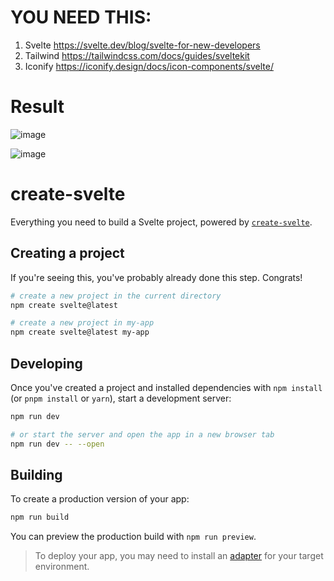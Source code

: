 # YOU NEED THIS:

1. Svelte
   https://svelte.dev/blog/svelte-for-new-developers
3. Tailwind
   https://tailwindcss.com/docs/guides/sveltekit
4. Iconify
   https://iconify.design/docs/icon-components/svelte/

# Result

  ![image](https://github.com/gitelam/to-do-list-on-svelte-and-tailwind/assets/117864220/d30105d4-8fac-4594-9084-44f721d3c351)

  ![image](https://github.com/gitelam/to-do-list-on-svelte-and-tailwind/assets/117864220/b97863c2-fdfa-4169-b77f-18d7b7fd8008)




# create-svelte

Everything you need to build a Svelte project, powered by [`create-svelte`](https://github.com/sveltejs/kit/tree/main/packages/create-svelte).

## Creating a project

If you're seeing this, you've probably already done this step. Congrats!

```bash
# create a new project in the current directory
npm create svelte@latest

# create a new project in my-app
npm create svelte@latest my-app
```

## Developing

Once you've created a project and installed dependencies with `npm install` (or `pnpm install` or `yarn`), start a development server:

```bash
npm run dev

# or start the server and open the app in a new browser tab
npm run dev -- --open
```

## Building

To create a production version of your app:

```bash
npm run build
```

You can preview the production build with `npm run preview`.

> To deploy your app, you may need to install an [adapter](https://kit.svelte.dev/docs/adapters) for your target environment.
